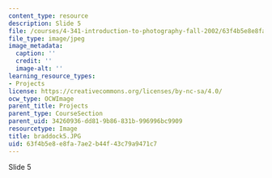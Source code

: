 ```yaml
---
content_type: resource
description: Slide 5
file: /courses/4-341-introduction-to-photography-fall-2002/63f4b5e8e8fa7ae2b44f43c79a9471c7_braddock5.JPG
file_type: image/jpeg
image_metadata:
  caption: ''
  credit: ''
  image-alt: ''
learning_resource_types:
- Projects
license: https://creativecommons.org/licenses/by-nc-sa/4.0/
ocw_type: OCWImage
parent_title: Projects
parent_type: CourseSection
parent_uid: 34260936-dd81-9b86-831b-996996bc9909
resourcetype: Image
title: braddock5.JPG
uid: 63f4b5e8-e8fa-7ae2-b44f-43c79a9471c7
---
```

Slide 5